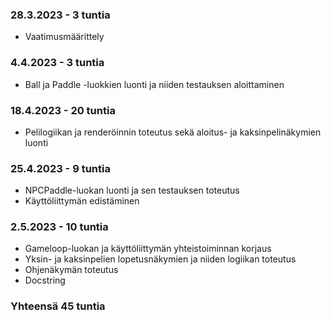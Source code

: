 ### 28.3.2023 - 3 tuntia
- Vaatimusmäärittely

### 4.4.2023 - 3 tuntia
- Ball ja Paddle -luokkien luonti ja niiden testauksen aloittaminen

### 18.4.2023 - 20 tuntia
- Pelilogiikan ja renderöinnin toteutus sekä aloitus- ja kaksinpelinäkymien luonti

### 25.4.2023 - 9 tuntia
- NPCPaddle-luokan luonti ja sen testauksen toteutus
- Käyttöliittymän edistäminen

### 2.5.2023 - 10 tuntia
- Gameloop-luokan ja käyttöliittymän yhteistoiminnan korjaus
- Yksin- ja kaksinpelien lopetusnäkymien ja niiden logiikan toteutus
- Ohjenäkymän toteutus
- Docstring

### Yhteensä 45 tuntia

